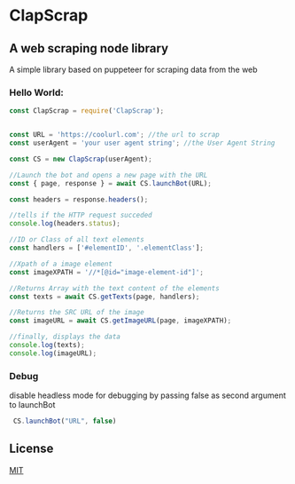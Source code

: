 # ClapScrap

## A web scraping node library 

A simple library based on puppeteer for scraping data from the web



### Hello World:
```javascript
const ClapScrap = require('ClapScrap');


const URL = 'https://coolurl.com'; //the url to scrap
const userAgent = 'your user agent string'; //the User Agent String

const CS = new ClapScrap(userAgent);

//Launch the bot and opens a new page with the URL
const { page, response } = await CS.launchBot(URL);

const headers = response.headers();

//tells if the HTTP request succeded
console.log(headers.status);

//ID or Class of all text elements
const handlers = ['#elementID', '.elementClass'];

//Xpath of a image element
const imageXPATH = '//*[@id="image-element-id"]';

//Returns Array with the text content of the elements
const texts = await CS.getTexts(page, handlers);

//Returns the SRC URL of the image
const imageURL = await CS.getImageURL(page, imageXPATH);

//finally, displays the data
console.log(texts);
console.log(imageURL);


```

### Debug 
disable headless mode for debugging by passing false as second argument to launchBot
```javascript
 CS.launchBot("URL", false)
```

## License
[MIT](https://choosealicense.com/licenses/mit/)



